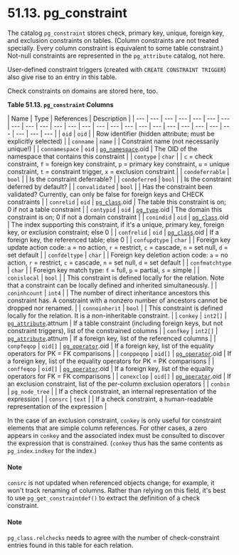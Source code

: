 # 51.13. pg\_constraint

The catalog `pg_constraint` stores check, primary key, unique, foreign key, and exclusion constraints on tables. \(Column constraints are not treated specially. Every column constraint is equivalent to some table constraint.\) Not-null constraints are represented in the `pg_attribute` catalog, not here.

User-defined constraint triggers \(created with `CREATE CONSTRAINT TRIGGER`\) also give rise to an entry in this table.

Check constraints on domains are stored here, too.

**Table 51.13. `pg_constraint` Columns**

| Name | Type | References | Description |
| --- | --- | --- | --- | --- | --- | --- | --- | --- | --- | --- | --- | --- | --- | --- | --- | --- | --- | --- | --- | --- | --- | --- | --- | --- | --- |
| `oid` | `oid` |   | Row identifier \(hidden attribute; must be explicitly selected\) |
| `conname` | `name` |   | Constraint name \(not necessarily unique!\) |
| `connamespace` | `oid` | [`pg_namespace`](https://www.postgresql.org/docs/10/static/catalog-pg-namespace.html).oid | The OID of the namespace that contains this constraint |
| `contype` | `char` |   | `c` = check constraint, `f` = foreign key constraint, `p` = primary key constraint, `u` = unique constraint, `t` = constraint trigger, `x` = exclusion constraint |
| `condeferrable` | `bool` |   | Is the constraint deferrable? |
| `condeferred` | `bool` |   | Is the constraint deferred by default? |
| `convalidated` | `bool` |   | Has the constraint been validated? Currently, can only be false for foreign keys and CHECK constraints |
| `conrelid` | `oid` | [`pg_class`](https://www.postgresql.org/docs/10/static/catalog-pg-class.html).oid | The table this constraint is on; 0 if not a table constraint |
| `contypid` | `oid` | [`pg_type`](https://www.postgresql.org/docs/10/static/catalog-pg-type.html).oid | The domain this constraint is on; 0 if not a domain constraint |
| `conindid` | `oid` | [`pg_class`](https://www.postgresql.org/docs/10/static/catalog-pg-class.html).oid | The index supporting this constraint, if it's a unique, primary key, foreign key, or exclusion constraint; else 0 |
| `confrelid` | `oid` | [`pg_class`](https://www.postgresql.org/docs/10/static/catalog-pg-class.html).oid | If a foreign key, the referenced table; else 0 |
| `confupdtype` | `char` |   | Foreign key update action code: `a` = no action, `r` = restrict, `c` = cascade, `n` = set null, `d` = set default |
| `confdeltype` | `char` |   | Foreign key deletion action code: `a` = no action, `r` = restrict, `c` = cascade, `n` = set null, `d` = set default |
| `confmatchtype` | `char` |   | Foreign key match type: `f` = full, `p` = partial, `s` = simple |
| `conislocal` | `bool` |   | This constraint is defined locally for the relation. Note that a constraint can be locally defined and inherited simultaneously. |
| `coninhcount` | `int4` |   | The number of direct inheritance ancestors this constraint has. A constraint with a nonzero number of ancestors cannot be dropped nor renamed. |
| `connoinherit` | `bool` |   | This constraint is defined locally for the relation. It is a non-inheritable constraint. |
| `conkey` | `int2[]` | [`pg_attribute`](https://www.postgresql.org/docs/10/static/catalog-pg-attribute.html).attnum | If a table constraint \(including foreign keys, but not constraint triggers\), list of the constrained columns |
| `confkey` | `int2[]` | [`pg_attribute`](https://www.postgresql.org/docs/10/static/catalog-pg-attribute.html).attnum | If a foreign key, list of the referenced columns |
| `conpfeqop` | `oid[]` | [`pg_operator`](https://www.postgresql.org/docs/10/static/catalog-pg-operator.html).oid | If a foreign key, list of the equality operators for PK = FK comparisons |
| `conppeqop` | `oid[]` | [`pg_operator`](https://www.postgresql.org/docs/10/static/catalog-pg-operator.html).oid | If a foreign key, list of the equality operators for PK = PK comparisons |
| `conffeqop` | `oid[]` | [`pg_operator`](https://www.postgresql.org/docs/10/static/catalog-pg-operator.html).oid | If a foreign key, list of the equality operators for FK = FK comparisons |
| `conexclop` | `oid[]` | [`pg_operator`](https://www.postgresql.org/docs/10/static/catalog-pg-operator.html).oid | If an exclusion constraint, list of the per-column exclusion operators |
| `conbin` | `pg_node_tree` |   | If a check constraint, an internal representation of the expression |
| `consrc` | `text` |   | If a check constraint, a human-readable representation of the expression |

In the case of an exclusion constraint, `conkey` is only useful for constraint elements that are simple column references. For other cases, a zero appears in `conkey` and the associated index must be consulted to discover the expression that is constrained. \(`conkey` thus has the same contents as `pg_index`.`indkey` for the index.\)

#### Note

`consrc` is not updated when referenced objects change; for example, it won't track renaming of columns. Rather than relying on this field, it's best to use `pg_get_constraintdef()` to extract the definition of a check constraint.

#### Note

`pg_class.relchecks` needs to agree with the number of check-constraint entries found in this table for each relation.

